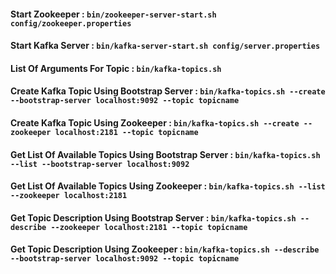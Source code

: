 #### Start Zookeeper : `bin/zookeeper-server-start.sh config/zookeeper.properties`

#### Start Kafka Server : `bin/kafka-server-start.sh config/server.properties`

#### List Of Arguments For Topic : `bin/kafka-topics.sh` 

#### Create Kafka Topic Using Bootstrap Server :  `bin/kafka-topics.sh --create --bootstrap-server localhost:9092 --topic topicname`

#### Create Kafka Topic Using Zookeeper :  `bin/kafka-topics.sh --create --zookeeper localhost:2181 --topic topicname`

#### Get List Of Available Topics Using Bootstrap Server :  `bin/kafka-topics.sh --list --bootstrap-server localhost:9092 `

#### Get List Of Available Topics Using Zookeeper :  `bin/kafka-topics.sh --list --zookeeper localhost:2181 `

#### Get Topic Description Using Bootstrap Server :  `bin/kafka-topics.sh --describe --zookeeper localhost:2181 --topic topicname `

#### Get Topic Description Using Zookeeper :  `bin/kafka-topics.sh --describe --bootstrap-server localhost:9092 --topic topicname `

